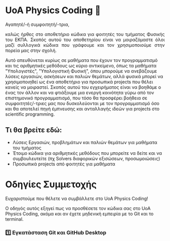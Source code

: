 # UoA Physics Coding 👋
Αγαπητέ/-ή συμφοιτητή/-τρια, 

<p align="justify">
καλώς ήρθες στο αποθετήριο κώδικα για φοιτητές του τμήματος Φυσικής του ΕΚΠΑ. Σκοπός αυτού του αποθετηρίου είναι να μοιραζόμαστε όλοι μαζί συλλογικά κώδικα που γράφουμε και τον χρησιμοποιούμε στην πορεία μας στην σχολή. 

Αυτό απευθύνεται κυρίως σε μαθήματα που έχουν τον προγραμματισμό και τις αριθμητικές μεθόδους ως κύριο αντικείμενο, όπως τα μαθήματα "Υπολογιστές", "Υπολογιστική Φυσική", όπου μπορούμε να ανεβάζουμε λύσεις εργασιών, ασκήσεων και παλιών θεμάτων, αλλά
φυσικά μπορεί να χρησιμοποιηθεί ως ένα αποθετήριο για προσωπικά projects που θέλει κανείς να μοιραστεί. Σκοπός αυτού του εγχειρήματος είναι να βοηθάμε ο ένας τον άλλον και να φτιάξουμε μια ενεργή κοινότητα γύρω από τον επιστημονικό προγραμματισμό, 
που τόσο θα προσφέρει βοήθεια σε συμφοιτητές/-τριες μας που δυσκολεύονται με τον προγραμματισμό όσο και θα αποτελεί πηγή έμπνευσης και ανταλλαγής ιδεών για projects στο scientific programming.
</p>

## Τι θα βρείτε εδώ:
* Λύσεις Εργασιών, προβλημάτων και παλιών θεμάτων για μαθήματα του τμήματος
* Έτοιμο κώδικα για αριθμητικές μεθόδους που μπορείτε να δείτε και να συμβουλευτείτε (πχ Solvers διαφορικών εξισώσεων, προσωμοιώσεις)
* Προσωπικά projects από φοιτητές για μαθήματα

# Οδηγίες Συμμετοχής
<p align="justify">
Ευχαριστούμε που θέλετε να συμβάλλετε στο UoA Physics Coding! 

Ο οδηγός αυτός εξηγεί πως να προσθέσετε τον κώδικα σας στο UoA Physics Coding, ακόμα και αν έχετε μηδενική εμπειρία με το Git και το terminal.
</p>

### 1️⃣ Εγκατάσταση Git και GitHub Desktop


<!--

**Here are some ideas to get you started:**

🙋‍♀️ A short introduction - what is your organization all about?
🌈 Contribution guidelines - how can the community get involved?
👩‍💻 Useful resources - where can the community find your docs? Is there anything else the community should know?
🍿 Fun facts - what does your team eat for breakfast?
🧙 Remember, you can do mighty things with the power of [Markdown](https://docs.github.com/github/writing-on-github/getting-started-with-writing-and-formatting-on-github/basic-writing-and-formatting-syntax)
-->

